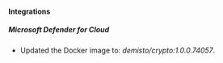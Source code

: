 #### Integrations
##### Microsoft Defender for Cloud
- Updated the Docker image to: *demisto/crypto:1.0.0.74057*.
